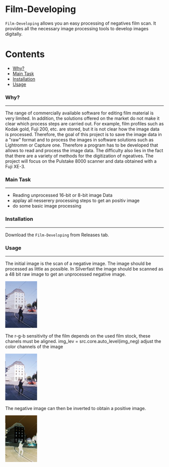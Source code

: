 # Film-Developing

`Film-Developing` allows you an easy processing of negatives film scan. It provides all the necessary image processing tools to develop images digitally.


Contents
========

 * [Why?](#why)
 * [Main Task](#main-task)
 * [Installation](#installation)
 * [Usage](#usage)


### Why?
---

The range of commercially available software for editing film material is very limited.  In addition, the solutions offered on the market do not make it clear which process steps are carried out. For example, film profiles such as Kodak gold, Fuji 200, etc. are stored, but it is not clear how the image data is processed. Therefore, the goal of this project is to save the image data in a "raw" format and to process the images in software solutions such as Lightromm or Capture one. Therefore a program has to be developed that allows to read and process the image data. The difficulty also lies in the fact that there are a variety of methods for the digitization of ngeatives. The project will focus on the Pulstake 8000 scanner and data obtained with a Fuji XE-3.

### Main Task
---

- Reading unprocessed 16-bit or 8-bit image Data 
- applay all nesserery processing steps to get an positiv image
- do some basic image processing 

### Installation
---

Download the `Film-Developing` from Releases tab.

### Usage 
---

The initial image is the scan of a negative image. The image should be processed as little as possible. In Silverfast the image should be scanned as a 48 bit raw image to get an unprocessed negative image.

![Text](https://github.com/JoMe92/Film_Developing/blob/main/files/img_neg.jpg)

The r-g-b sensitivity of the film depends on the used film stock, these chanels must be aligned.
img_lev = src.core.auto_level(img_neg) 
adjust the color channels of the image

![Text](https://github.com/JoMe92/Film_Developing/blob/main/files/img_lev.jpg)


The negative image can then be inverted to obtain a positive image.


![Text](https://github.com/JoMe92/Film_Developing/blob/main/files/img_pos.jpg)
